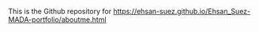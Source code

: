 This is the Github repository for https://ehsan-suez.github.io/Ehsan_Suez-MADA-portfolio/aboutme.html
